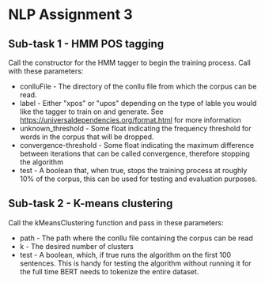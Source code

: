# NLP Assignment 3

## Sub-task 1 - HMM POS tagging

Call the constructor for the HMM tagger to begin the training process.  Call with these parameters:
- conlluFile - The directory of the conllu file from which the corpus can be read.
- label - Either "xpos" or "upos" depending on the type of lable you would like the tagger to train on and generate. See https://universaldependencies.org/format.html for more information
- unknown_threshold - Some float indicating the frequency threshold for words in the corpus that will be dropped. 
- convergence-threshold - Some float indicating the maximum difference between iterations that can be called convergence, therefore stopping the algorithm
- test - A boolean that, when true, stops the training process at roughly 10% of the corpus, this can be used for testing and evaluation purposes.

## Sub-task 2 - K-means clustering

Call the kMeansClustering function and pass in these parameters:
- path - The path where the conllu file containing the corpus can be read
- k - The desired number of clusters
- test - A boolean, which, if true runs the algorithm on the first 100 sentences.  This is handy for testing the algorithm without running it for the full time BERT needs to tokenize the entire dataset.